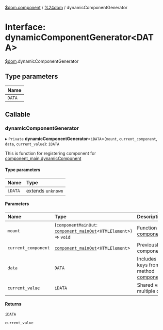 [$dom.component](../README.md) / [%24dom](../modules/_dom.md) / dynamicComponentGenerator

# Interface: dynamicComponentGenerator<DATA\>

[$dom](../modules/_dom.md).dynamicComponentGenerator

## Type parameters

| Name |
| :------ |
| `DATA` |

## Callable

### dynamicComponentGenerator

▸ `Private` **dynamicComponentGenerator**<`iDATA`\>(`mount`, `current_component`, `data`, `current_value`): `iDATA`

This is function for registering component for [component_main.dynamicComponent](_dom.component_main.md#dynamiccomponent)

#### Type parameters

| Name | Type |
| :------ | :------ |
| `iDATA` | extends `unknown` |

#### Parameters

| Name | Type | Description |
| :------ | :------ | :------ |
| `mount` | (`componentMainOut`: [`component_mainOut`](_dom.component_mainOut.md)<`HTMLElement`\>) => `void` | Function which consumes [component_mainOut](_dom.component_mainOut.md) |
| `current_component` | [`component_mainOut`](_dom.component_mainOut.md)<`HTMLElement`\> | Previously registered component |
| `data` | `DATA` | Includes all subsribed keys from `data` see method [component_add.onupdate](_dom.component_add.md#onupdate) |
| `current_value` | `iDATA` | Shared value across multiple calling |

#### Returns

`iDATA`

`current_value`
